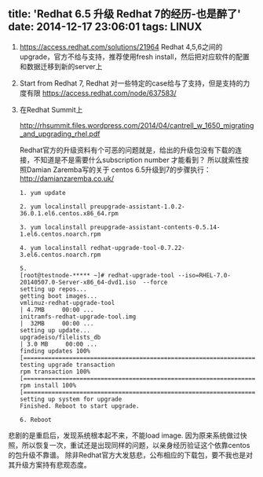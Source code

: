 title: 'Redhat 6.5 升级 Redhat 7的经历-也是醉了'
date: 2014-12-17 23:06:01
tags: LINUX
---

1. https://access.redhat.com/solutions/21964
   Redhat 4,5,6之间的upgrade，官方不给与支持，推荐使用fresh install，然后把对应软件的配置和数据迁移到新的server上

2. Start from Redhat 7,
   Redhat 对一些特定的case给与了支持，但是支持的力度有限 https://access.redhat.com/node/637583/

3. 在Redhat Summit上

   http://rhsummit.files.wordpress.com/2014/04/cantrell_w_1650_migrating_and_upgrading_rhel.pdf

	Redhat官方的升级资料有个可恶的问题就是，给出的升级包没有下载的连接，不知道是不是需要什么subscription number 才能看到？
	所以就索性按照Damian Zaremba写的关于 centos 6.5升级到7的步骤执行： http://damianzaremba.co.uk/

	```
	1. yum update 

	2. yum localinstall preupgrade-assistant-1.0.2-36.0.1.el6.centos.x86_64.rpm

	3. yum localinstall preupgrade-assistant-contents-0.5.14-1.el6.centos.noarch.rpm

	4. yum localinstall redhat-upgrade-tool-0.7.22-3.el6.centos.noarch.rpm

	5. 
	[root@testnode-***** ~]# redhat-upgrade-tool --iso=RHEL-7.0-20140507.0-Server-x86_64-dvd1.iso  --force
	setting up repos...
	getting boot images...
	vmlinuz-redhat-upgrade-tool                                                                  | 4.7MB     00:00 ...
	initramfs-redhat-upgrade-tool.img                                                            |  32MB     00:00 ...
	setting up update...
	upgradeiso/filelists_db                                                                      | 3.0 MB     00:00 ...
	finding updates 100% [===========================================================================================]
	testing upgrade transaction
	rpm transaction 100% [===========================================================================================]
	rpm install 100% [===============================================================================================]
	setting up system for upgrade
	Finished. Reboot to start upgrade.

	6. Reboot
	```

悲剧的是重启后，发现系统根本起不来，不能load image.
因为原来系统做过快照，所以恢复一次，重试还是出现同样的问题，以亲身经历验证这个依靠centos的包升级不靠谱。
除非Redhat官方大发慈悲，公布相应的下载包，要不我也是对其升级方案持有悲观态度。